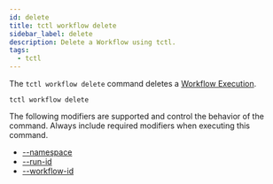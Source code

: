 ```yaml
---
id: delete
title: tctl workflow delete
sidebar_label: delete
description: Delete a Workflow using tctl.
tags:
  - tctl
---
```


The `tctl workflow delete` command deletes a [Workflow Execution](/concepts/what-is-a-workflow-execution).

`tctl workflow delete`

The following modifiers are supported and control the behavior of the command.
Always include required modifiers when executing this command.

- [--namespace](/tctl/modifiers/namespace)
- [--run-id](/tctl/modifiers/run-id)
- [--workflow-id](/tctl/modifiers/workflow-id)
